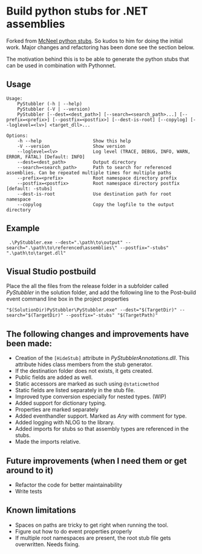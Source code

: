 # Build python stubs for .NET assemblies

Forked from [McNeel python stubs](https://github.com/mcneel/pythonstubs). So kudos to him for doing the initial work. Major changes and refactoring has been done see the section below. 

The motivation behind this is to be able to generate the python stubs that can be used in combination with Pythonnet.


## Usage
```
Usage:
    PyStubbler (-h | --help)
    PyStubbler (-V | --version)
    PyStubbler [--dest=<dest_path>] [--search=<search_path>...] [--prefix=<prefix>] [--postfix=<postfix>] [--dest-is-root] [--copylog] [--loglevel=<lv>] <target_dll>...

Options:
    -h --help                   Show this help
    -V --version                Show version
    --loglevel=<lv>             Log level (TRACE, DEBUG, INFO, WARN, ERROR, FATAL) [Default: INFO]                  
    --dest=<dest_path>          Output directory
    --search=<search_path>      Path to search for referenced assemblies. Can be repeated multiple times for multiple paths
    --prefix=<prefix>           Root namespace directory prefix
    --postfix=<postfix>         Root namespace directory postfix [default: -stubs]
    --dest-is-root              Use destination path for root namespace
    --copylog                   Copy the logfile to the output directory
```

## Example
 ` .\PyStubbler.exe --dest=".\path\to\output" --search=".\path\to\referenced\assemblies\" --postfix="-stubs" ".\path\to\target.dll"`
 
 
## Visual Studio postbuild

Place the all the files from the release folder in a subfolder called _PyStubbler_ in the solution folder, and add the following line to the Post-build event command line box in the project properties

`"$(SolutionDir)PyStubbler\PyStubbler.exe" --dest="$(TargetDir)" --search="$(TargetDir)" --postfix="-stubs" "$(TargetPath)"`

## The following changes and improvements have been made:
- Creation of the `[HideStub]` attribute in _PyStubblerAnnotations.dll_. This attribute hides class members from the stub generator.
- If the destination folder does not exists, it gets created.
- Public fields are added as well.
- Static accessors are marked as such using `@staticmethod`
- Static fields are listed separately in the stub file.
- Improved type conversion especially for nested types. (WIP)
- Added support for dictionary typing.
- Properties are marked separately
- Added eventhandler support. Marked as _Any_ with comment for type.
- Added logging with NLOG to the library. 
- Added imports for stubs so that assembly types are referenced in the stubs.
- Made the imports relative.

## Future improvements (when I need them or get around to it)
- Refactor the code for better maintainability
- Write tests




## Known limitations
- Spaces on paths are tricky to get right when running the tool. 
- Figure out how to do event properties properly
- If multiple root namespaces are present, the root stub file gets overwritten. Needs fixing.
